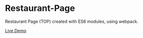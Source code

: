 # Restaurant-Page
Restaurant Page (TOP) created with ES6 modules, using webpack.

[Live Demo](https://hlokman.github.io/Restaurant-Page/)